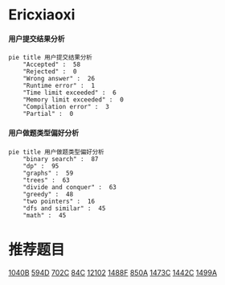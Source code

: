 # Ericxiaoxi

<!-- tabs:start -->



#### **用户提交结果分析**

```mermaid
pie title 用户提交结果分析
    "Accepted" :  58
    "Rejected" :  0
    "Wrong answer" :  26
    "Runtime error" :  1
    "Time limit exceeded" :  6
    "Memory limit exceeded" :  0
    "Compilation error" :  3
    "Partial" :  0
```

#### **用户做题类型偏好分析**

```mermaid
pie title 用户做题类型偏好分析
    "binary search" :  87
    "dp" :  95
    "graphs" :  59
    "trees" :  63
    "divide and conquer" :  63
    "greedy" :  48
    "two pointers" :  16
    "dfs and similar" :  45
    "math" :  45
```



<!-- tabs:end -->
# 推荐题目
[1040B](https://codeforces.com/contest/1040/problem/B)
[594D](https://codeforces.com/contest/594/problem/D)
[702C](https://codeforces.com/contest/702/problem/C)
[84C](https://codeforces.com/contest/84/problem/C)
[12102](https://codeforces.com/contest/1210/problem/2)
[1488F](https://codeforces.com/contest/1488/problem/F)
[850A](https://codeforces.com/contest/850/problem/A)
[1473C](https://codeforces.com/contest/1473/problem/C)
[1442C](https://codeforces.com/contest/1442/problem/C)
[1499A](https://codeforces.com/contest/1499/problem/A)
